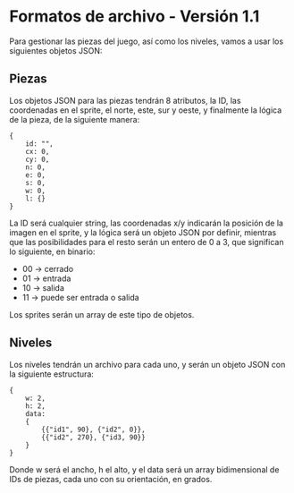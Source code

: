 # Formatos de archivo - Versión 1.1 #

Para gestionar las piezas del juego, así como los niveles, vamos a usar los siguientes objetos JSON:

## Piezas ##

Los objetos JSON para las piezas tendrán 8 atributos, la ID, las coordenadas en el sprite, el norte, este, sur y oeste, y finalmente la lógica de la pieza, de la siguiente manera:

	{
		id: "",
		cx: 0,
		cy: 0,
		n: 0,
		e: 0,
		s: 0,
		w: 0,
		l: {}
	}
La ID será cualquier string, las coordenadas x/y indicarán la posición de la imagen en el sprite, y la lógica será un objeto JSON por definir, mientras que las posibilidades para el resto serán un entero de 0 a 3, que significan lo siguiente, en binario:

* 00 -> cerrado
* 01 -> entrada
* 10 -> salida
* 11 -> puede ser entrada o salida

Los sprites serán un array de este tipo de objetos.

## Niveles ##

Los niveles tendrán un archivo para cada uno, y serán un objeto JSON con la siguiente estructura:

	{
		w: 2,
		h: 2,
		data:
		{
			{{"id1", 90}, {"id2", 0}},
			{{"id2", 270}, {"id3, 90}}
		}
	}

Donde w será el ancho, h el alto, y el data será un array bidimensional de IDs de piezas, cada uno con su orientación, en grados.

